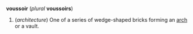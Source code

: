 **voussoir** (_plural_ **voussoirs**)  
  1. (_architecture_) One of a series of wedge-shaped bricks forming an [arch](htttp://www.archlinux.org) or a vault.
